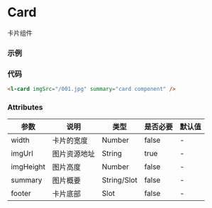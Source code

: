 # Card

卡片组件

### 示例

<!-- 这个是部署到github下的lollipope-ui仓库下 所以添加lollipope-ui  -->
<l-card imgSrc='lollopope-ui/001.jpg' summary='card component'/>

### 代码

```html
<l-card imgSrc="/001.jpg" summary="card component" />
```

### Attributes

| 参数      | 说明         | 类型        | 是否必要 | 默认值 |
| --------- | ------------ | ----------- | -------- | ------ |
| width     | 卡片的宽度   | Number      | false    | -      |
| imgUrl    | 图片资源地址 | String      | true     | -      |
| imgHeight | 图片高度     | Number      | false    | -      |
| summary   | 图片概要     | String/Slot | false    | -      |
| footer    | 卡片底部     | Slot        | false    | -      |
